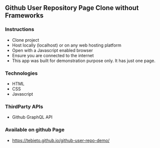 ## Github User Repository Page Clone without Frameworks

### Instructions

- Clone project
- Host locally (localhost) or on any web hosting platform
- Open with a Javascript enabled browser
- Ensure you are connected to the internet
- This app was built for demonstration purpose only. It has just one page.

### Technologies

- HTML
- CSS
- Javascript

### ThirdParty APIs

- Github GraphQL API

### Available on github Page

- https://tebieto.github.io/github-user-repo-demo/